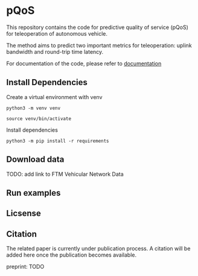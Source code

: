 # pQoS
This repository contains the code for predictive quality of service (pQoS) for teleoperation of autonomous vehicle. 

The method aims to predict two important metrics for teleoperation: uplink bandwidth and round-trip time latency.

For documentation of the code, please refer to [documentation](doc/documentation.md)

## Install Dependencies

Create a virtual environment with venv

```
python3 -m venv venv

source venv/bin/activate
```

Install dependencies
```
python3 -m pip install -r requirements
```

<!-- ## (Alternative) Pre-built Docker Image -->

## Download data

TODO: add link to FTM Vehicular Network Data

## Run examples

## Licsense

## Citation

The related paper is currently under publication process. A citation will be added here once the publication becomes available.

preprint: TODO


